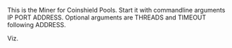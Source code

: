 This is the Miner for Coinshield Pools.
Start it with commandline arguments IP PORT ADDRESS.
Optional arguments are THREADS and TIMEOUT following ADDRESS.

Viz.
